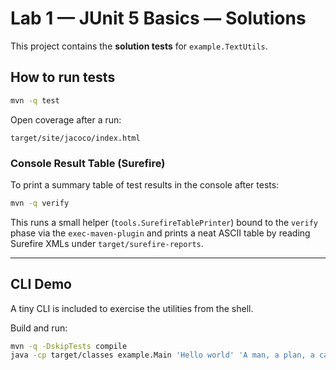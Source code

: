 # Lab 1 — JUnit 5 Basics — Solutions

This project contains the **solution tests** for `example.TextUtils`.

## How to run tests
```bash
mvn -q test
```

Open coverage after a run:
```
target/site/jacoco/index.html
```

### Console Result Table (Surefire)
To print a summary table of test results in the console after tests:
```bash
mvn -q verify
```
This runs a small helper (`tools.SurefireTablePrinter`) bound to the `verify` phase via the `exec-maven-plugin` and prints a neat ASCII table by reading Surefire XMLs under `target/surefire-reports`.

---

## CLI Demo
A tiny CLI is included to exercise the utilities from the shell.

Build and run:
```bash
mvn -q -DskipTests compile
java -cp target/classes example.Main 'Hello world' 'A man, a plan, a canal: Panama'
```

